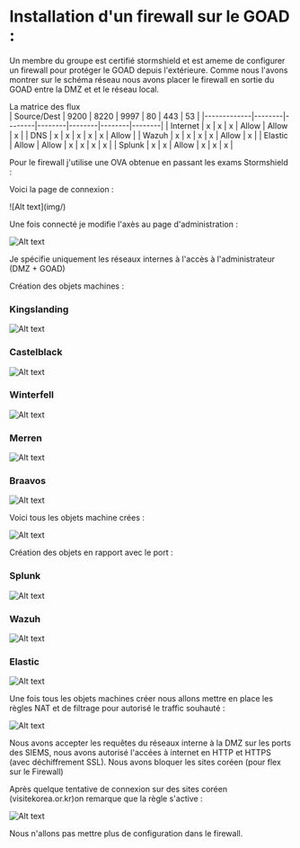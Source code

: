 # Installation d'un firewall sur le GOAD :  

Un membre du groupe est certifié stormshield et est ameme de configurer un firewall pour protéger le GOAD depuis l'extérieure.
Comme nous l'avons montrer sur le schéma réseau nous avons placer le firewall en sortie du GOAD entre la DMZ et et le réseau local.



La matrice des flux 
<br/>
| Source/Dest | 9200   | 8220   | 9997   | 80     | 443    | 53     |
|-------------|--------|--------|--------|--------|--------|--------|
| Internet    | x      | x      | x      | Allow  | Allow  | x      |
| DNS         | x      | x      | x      | x      | x      | Allow  |
| Wazuh       | x      | x      | x      | x      | Allow  | x      |
| Elastic     | Allow  | Allow  | x      | x      | x      | x      |
| Splunk      | x      | x      | Allow  | x      | x      | x      |

Pour le firewall j'utilise une OVA obtenue en passant les exams Stormshield : 

Voici la page de connexion : 


![Alt text](img/<ecran de connexion.PNG>)

Une fois connecté je modifie l'axès au page d'administration : 

![Alt text](img/acc%C3%A8saupaged'aminsitration.PNG)

Je spécifie uniquement les réseaux internes à l'accès à l'administrateur (DMZ + GOAD)

Création des objets machines  :
### Kingslanding   
![Alt text](img/kingslanding.PNG)

### Castelblack 

![Alt text](img/castelblack.PNG)

### Winterfell

![Alt text](img/winterfell.PNG)

### Merren

![Alt text](img/merren.PNG)

### Braavos 

![Alt text](img/braabos.PNG)

Voici tous les objets machine crées  : 

![Alt text](img/machiengoad.PNG)

Création des objets en rapport avec le port  : 

### Splunk 

![Alt text](img/splunkobj.PNG)

### Wazuh
![Alt text](img/wazuhobj.PNG)

### Elastic 
![Alt text](img/elastic.PNG)


Une fois tous les objets machines créer nous allons mettre en place les règles NAT et de filtrage pour autorisé le traffic souhauté :

![Alt text](img/FiltteringGOAD.PNG)


Nous avons accepter les requêtes du réseaux interne à la DMZ  sur les ports des SIEMS, nous avons autorisé l'accées à internet en HTTP et HTTPS (avec déchiffrement SSL). Nous avons bloquer les sites coréen (pour flex sur le Firewall)

Après quelque tentative de connexion sur des sites coréen (visitekorea.or.kr)on remarque que la règle s'active  : 

![Alt text](img/blokcorr%C3%A9e.PNG)

Nous n'allons pas mettre plus de configuration dans le firewall.
